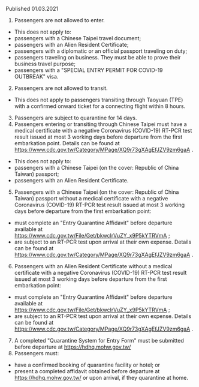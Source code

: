 Published 01.03.2021
1. Passengers are not allowed to enter.
- This does not apply to:
- passengers with a Chinese Taipei travel document;
- passengers with an Alien Resident Certificate;
- passengers with a diplomatic or an official passport traveling on duty;
- passengers traveling on business. They must be able to prove their business travel purpose;
- passengers with a "SPECIAL ENTRY PERMIT FOR COVID-19 OUTBREAK" visa.
2. Passengers are not allowed to transit.
- This does not apply to passengers transiting through Taoyuan (TPE) with a confirmed onward ticket for a connecting flight within 8 hours.
3. Passengers are subject to quarantine for 14 days.
4. Passengers entering or transiting through Chinese Taipei must have a medical certificate with a negative Coronavirus (COVID-19) RT-PCR test result issued at most 3 working days before departure from the first embarkation point. Details can be found at <a href="https://www.cdc.gov.tw/Category/MPage/XQ9r73gXAgEfJZV9zm6gaA">https://www.cdc.gov.tw/Category/MPage/XQ9r73gXAgEfJZV9zm6gaA</a> .
- This does not apply to:
- passengers with a Chinese Taipei (on the cover: Republic of China Taiwan) passport;
- passengers with an Alien Resident Certificate.
5. Passengers with a Chinese Taipei (on the cover: Republic of China Taiwan) passport without a medical certificate with a negative Coronavirus (COVID-19) RT-PCR test result issued at most 3 working days before departure from the first embarkation point:
- must complete an "Entry Quarantine Affidavit" before departure available at <a href="https://www.cdc.gov.tw/File/Get/bkwclrVuZY_x9P5kYTRVmA">https://www.cdc.gov.tw/File/Get/bkwclrVuZY_x9P5kYTRVmA</a> ;
- are subject to an RT-PCR test upon arrival at their own expense. Details can be found at <a href="https://www.cdc.gov.tw/Category/MPage/XQ9r73gXAgEfJZV9zm6gaA">https://www.cdc.gov.tw/Category/MPage/XQ9r73gXAgEfJZV9zm6gaA</a> .
6. Passengers with an Alien Resident Certificate without a medical certificate with a negative Coronavirus (COVID-19) RT-PCR test result issued at most 3 working days before departure from the first embarkation point:
- must complete an "Entry Quarantine Affidavit" before departure available at <a href="https://www.cdc.gov.tw/File/Get/bkwclrVuZY_x9P5kYTRVmA">https://www.cdc.gov.tw/File/Get/bkwclrVuZY_x9P5kYTRVmA</a> ;
- are subject to an RT-PCR test upon arrival at their own expense. Details can be found at <a href="https://www.cdc.gov.tw/Category/MPage/XQ9r73gXAgEfJZV9zm6gaA">https://www.cdc.gov.tw/Category/MPage/XQ9r73gXAgEfJZV9zm6gaA</a> .
7. A completed "Quarantine System for Entry Form" must be submitted before departure at <a href="https://hdhq.mohw.gov.tw/">https://hdhq.mohw.gov.tw/</a> 
8. Passengers must:
- have a confirmed booking of quarantine facility or hotel; or
- present a completed affidavit obtained before departure at <a href="https://hdhq.mohw.gov.tw/">https://hdhq.mohw.gov.tw/</a> or upon arrival, if they quarantine at home.

